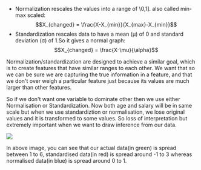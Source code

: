 - Normalization rescales the values into a range of \0,1]. also called min-max scaled:
$$X_{changed} = \frac{X-X_{min}}{X_{max}-X_{min}}$$
- Standardization rescales data to have a mean (μ) of 0 and standard deviation (σ) of 1.So it gives a normal graph:
$$X_{changed} = \frac{X-\mu}{\alpha}$$

Normalization/standardization are designed to achieve a similar goal, which is to create features that have similar ranges to each other. We want that so we can be sure we are capturing the true information in a feature, and that we don't over weigh a particular feature just because its values are much larger than other features.

So if we don't want one variable to dominate other then we use either Normalisation or Standardization. Now both age and salary will be in same scale but when we use standardiztion or normalisation, we lose original values and it is transformed to some values. So loss of interpretation but extremely important when we want to draw inference from our data.

![](https://i.imgur.com/Mc3n7ku.png)

In above image, you can see that our actual data(in green) is spread between 1 to 6, standardised data(in red) is spread around -1 to 3 whereas normalised data(in blue) is spread around 0 to 1.